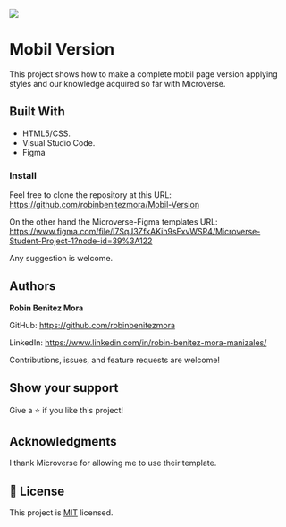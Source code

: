 ![](https://img.shields.io/badge/Microverse-blueviolet)
# Mobil Version

>
This project shows how to make a complete mobil page version applying styles and our knowledge acquired so far with Microverse.


## Built With

- HTML5/CSS.
- Visual Studio Code.
- Figma


### Install
Feel free to clone the repository at this URL: https://github.com/robinbenitezmora/Mobil-Version

On the other hand the Microverse-Figma templates URL: https://www.figma.com/file/l7SqJ3ZfkAKih9sFxvWSR4/Microverse-Student-Project-1?node-id=39%3A122

Any suggestion is welcome.

## Authors

 **Robin Benitez Mora**

GitHub: https://github.com/robinbenitezmora

LinkedIn: https://www.linkedin.com/in/robin-benitez-mora-manizales/

Contributions, issues, and feature requests are welcome!

## Show your support

Give a ⭐️ if you like this project!

## Acknowledgments

I thank Microverse for allowing me to use their template.

## 📝 License

This project is [MIT](./MIT.md) licensed.